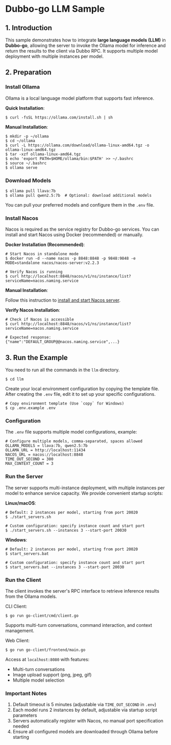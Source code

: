 # **Dubbo-go LLM Sample**

## 1. **Introduction**

This sample demonstrates how to integrate **large language models (LLM)** in **Dubbo-go**, allowing the server to invoke the Ollama model for inference and return the results to the client via Dubbo RPC. It supports multiple model deployment with multiple instances per model.

## 2. **Preparation**

### **Install Ollama**

Ollama is a local language model platform that supports fast inference.

**Quick Installation**:

```shell
$ curl -fsSL https://ollama.com/install.sh | sh
```

**Manual Installation**:

```shell
$ mkdir -p ~/ollama
$ cd ~/ollama
$ curl -L https://ollama.com/download/ollama-linux-amd64.tgz -o ollama-linux-amd64.tgz
$ tar -xzf ollama-linux-amd64.tgz
$ echo 'export PATH=$HOME/ollama/bin:$PATH' >> ~/.bashrc
$ source ~/.bashrc
$ ollama serve
```

### **Download Models**

```shell
$ ollama pull llava:7b
$ ollama pull qwen2.5:7b  # Optional: download additional models
```

You can pull your preferred models and configure them in the `.env` file.

### **Install Nacos**

Nacos is required as the service registry for Dubbo-go services. You can install and start Nacos using Docker (recommended) or manually.

**Docker Installation (Recommended)**:

```shell
# Start Nacos in standalone mode
$ docker run -d --name nacos -p 8848:8848 -p 9848:9848 -e MODE=standalone nacos/nacos-server:v2.2.3

# Verify Nacos is running
$ curl http://localhost:8848/nacos/v1/ns/instance/list?serviceName=nacos.naming.service
```

**Manual Installation**:

Follow this instruction to [install and start Nacos server](https://dubbo-next.staged.apache.org/zh-cn/overview/reference/integrations/nacos/).

**Verify Nacos Installation**:

```shell
# Check if Nacos is accessible
$ curl http://localhost:8848/nacos/v1/ns/instance/list?serviceName=nacos.naming.service

# Expected response: {"name":"DEFAULT_GROUP@@nacos.naming.service",...}
```

## 3. **Run the Example**

You need to run all the commands in the `llm` directory.

```shell
$ cd llm
```

Create your local environment configuration by copying the template file. 
After creating the `.env` file, edit it to set up your specific configurations.

```shell
# Copy environment template (Use `copy` for Windows)
$ cp .env.example .env
```

### **Configuration**

The `.env` file supports multiple model configurations, example:

```text
# Configure multiple models, comma-separated, spaces allowed
OLLAMA_MODELS = llava:7b, qwen2.5:7b
OLLAMA_URL = http://localhost:11434
NACOS_URL = nacos://localhost:8848
TIME_OUT_SECOND = 300
MAX_CONTEXT_COUNT = 3
```

### **Run the Server**

The server supports multi-instance deployment, with multiple instances per model to enhance service capacity. We provide convenient startup scripts:

**Linux/macOS**:
```shell
# Default: 2 instances per model, starting from port 20020
$ ./start_servers.sh

# Custom configuration: specify instance count and start port
$ ./start_servers.sh --instances 3 --start-port 20030
```

**Windows**:
```shell
# Default: 2 instances per model, starting from port 20020
$ start_servers.bat

# Custom configuration: specify instance count and start port
$ start_servers.bat --instances 3 --start-port 20030
```

### **Run the Client**

The client invokes the server's RPC interface to retrieve inference results from the Ollama models.

CLI Client:
```shell
$ go run go-client/cmd/client.go
```
Supports multi-turn conversations, command interaction, and context management.

Web Client:
```shell
$ go run go-client/frontend/main.go
```
Access at `localhost:8080` with features:
- Multi-turn conversations
- Image upload support (png, jpeg, gif)
- Multiple model selection

### **Important Notes**

1. Default timeout is 5 minutes (adjustable via `TIME_OUT_SECOND` in `.env`)
2. Each model runs 2 instances by default, adjustable via startup script parameters
3. Servers automatically register with Nacos, no manual port specification needed
4. Ensure all configured models are downloaded through Ollama before starting